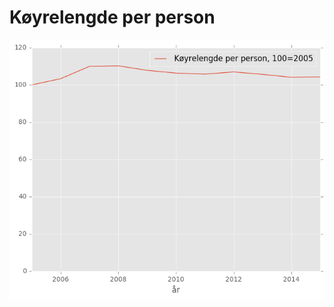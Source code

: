 # Køyrelengde per person

![text](https://github.com/ivarref/koyrelengde-per-person/raw/master/koyrelengde_per_person.png)